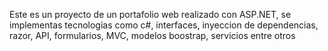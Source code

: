 Este es un proyecto de un portafolio web realizado con ASP.NET, se implementas tecnologias como c#, interfaces, inyeccion de dependencias, razor, API, formularios, MVC, modelos
boostrap, servicios entre otros
